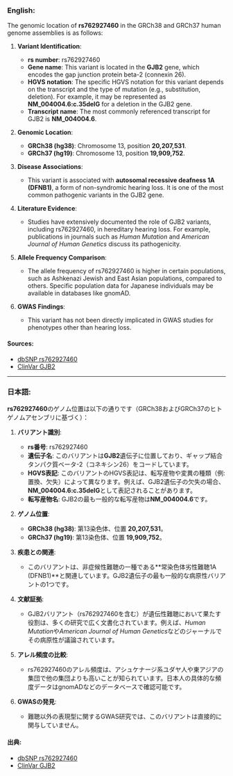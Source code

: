 ### English:
The genomic location of **rs762927460** in the GRCh38 and GRCh37 human genome assemblies is as follows:

1. **Variant Identification**:
   - **rs number**: rs762927460
   - **Gene name**: This variant is located in the **GJB2** gene, which encodes the gap junction protein beta-2 (connexin 26).
   - **HGVS notation**: The specific HGVS notation for this variant depends on the transcript and the type of mutation (e.g., substitution, deletion). For example, it may be represented as **NM_004004.6:c.35delG** for a deletion in the GJB2 gene.
   - **Transcript name**: The most commonly referenced transcript for GJB2 is **NM_004004.6**.

2. **Genomic Location**:
   - **GRCh38 (hg38)**: Chromosome 13, position **20,207,531**.
   - **GRCh37 (hg19)**: Chromosome 13, position **19,909,752**.

3. **Disease Associations**:
   - This variant is associated with **autosomal recessive deafness 1A (DFNB1)**, a form of non-syndromic hearing loss. It is one of the most common pathogenic variants in the GJB2 gene.

4. **Literature Evidence**:
   - Studies have extensively documented the role of GJB2 variants, including rs762927460, in hereditary hearing loss. For example, publications in journals such as *Human Mutation* and *American Journal of Human Genetics* discuss its pathogenicity.

5. **Allele Frequency Comparison**:
   - The allele frequency of rs762927460 is higher in certain populations, such as Ashkenazi Jewish and East Asian populations, compared to others. Specific population data for Japanese individuals may be available in databases like gnomAD.

6. **GWAS Findings**:
   - This variant has not been directly implicated in GWAS studies for phenotypes other than hearing loss.

#### Sources:
- [dbSNP rs762927460](https://www.ncbi.nlm.nih.gov/snp/rs762927460)
- [ClinVar GJB2](https://www.ncbi.nlm.nih.gov/clinvar)

---

### 日本語:
**rs762927460**のゲノム位置は以下の通りです（GRCh38およびGRCh37のヒトゲノムアセンブリに基づく）：

1. **バリアント識別**:
   - **rs番号**: rs762927460
   - **遺伝子名**: このバリアントは**GJB2**遺伝子に位置しており、ギャップ結合タンパク質ベータ-2（コネキシン26）をコードしています。
   - **HGVS表記**: このバリアントのHGVS表記は、転写産物や変異の種類（例: 置換、欠失）によって異なります。例えば、GJB2遺伝子の欠失の場合、**NM_004004.6:c.35delG**として表記されることがあります。
   - **転写産物名**: GJB2の最も一般的な転写産物は**NM_004004.6**です。

2. **ゲノム位置**:
   - **GRCh38 (hg38)**: 第13染色体、位置 **20,207,531**。
   - **GRCh37 (hg19)**: 第13染色体、位置 **19,909,752**。

3. **疾患との関連**:
   - このバリアントは、非症候性難聴の一種である**常染色体劣性難聴1A (DFNB1)**と関連しています。GJB2遺伝子の最も一般的な病原性バリアントの1つです。

4. **文献証拠**:
   - GJB2バリアント（rs762927460を含む）が遺伝性難聴において果たす役割は、多くの研究で広く文書化されています。例えば、*Human Mutation*や*American Journal of Human Genetics*などのジャーナルでその病原性が議論されています。

5. **アレル頻度の比較**:
   - rs762927460のアレル頻度は、アシュケナージ系ユダヤ人や東アジアの集団で他の集団よりも高いことが知られています。日本人の具体的な頻度データはgnomADなどのデータベースで確認可能です。

6. **GWASの発見**:
   - 難聴以外の表現型に関するGWAS研究では、このバリアントは直接的に関与していません。

#### 出典:
- [dbSNP rs762927460](https://www.ncbi.nlm.nih.gov/snp/rs762927460)
- [ClinVar GJB2](https://www.ncbi.nlm.nih.gov/clinvar)